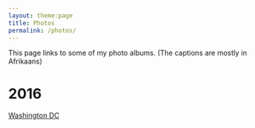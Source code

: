 ```yaml
---
layout: theme:page
title: Photos
permalink: /photos/
---
```

This page links to some of my photo albums. (The captions are mostly in Afrikaans)

# 2016 #
[Washington DC](http://tjaart-photos.s3-website-us-east-1.amazonaws.com/washington)
